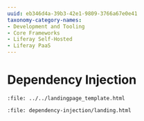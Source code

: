```yaml
---
uuid: eb346d4a-39b3-42e1-9809-3766a67e0e41
taxonomy-category-names:
- Development and Tooling
- Core Frameworks
- Liferay Self-Hosted
- Liferay PaaS
---
```

# Dependency Injection

```{raw} html
:file: ../../landingpage_template.html
```

```{raw} html
:file: dependency-injection/landing.html
```
